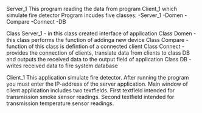 Server_1 
This program reading the data from program Client_1 which simulate fire detector
Program incudes five classes:
-Server_1
-Domen
-Compare
-Connect
-DB

Class Server_1 - in this class created interface of application
Class Domen - this class performs the function of addinga new device
Class Compare - function of this class is defintion of a connected client
Class Connect - provides the connection of clients, translate data from clients to class DB and outputs the received data to the output field of application 
Class DB - writes received data to fire system database

Client_1
This application simulate fire detector. After running the program you must enter the IP-address of the server application.
Main window of client application includes two textfields. 
First textfield intended for transmission smoke sensor readings.
Second textfield intended for transmission temperature sensor readings.
